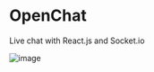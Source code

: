 # OpenChat
Live chat with React.js and Socket.io

![image](https://user-images.githubusercontent.com/67564586/127533657-d4ccb1d1-1223-4cf9-8880-97ccc1e2dce4.png)
